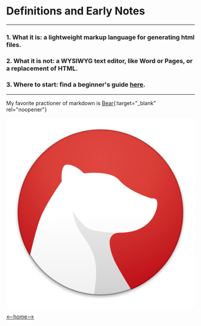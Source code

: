 # Definitions and Early Notes
---
### 1. What it is: a lightweight markup language for generating html files.

### 2. What it is not: a WYSIWYG text editor, like Word or Pages, or a replacement of HTML. 

### 3. Where to start: find a beginner's guide [here](https://guides.github.com/features/mastering-markdown/). 
---
My favorite practioner of markdown is [Bear](https://bear.app){:target="_blank" rel="noopener"}

![Bear Icon](bear-icon.jpg)

[<--home-->](README.md)
